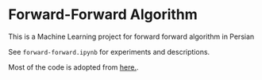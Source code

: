 ﻿# Forward-Forward Algorithm
 
This is a Machine Learning project for forward forward algorithm in Persian

See `forward-forward.ipynb` for experiments and descriptions.

Most of the code is adopted from [here.](https://github.com/EscVM/EscVM_YT/blob/master/Notebooks/2%20-%20PT1.X%20DeepAI-Quickie/pt_1_forward_forward_alg.ipynb).
